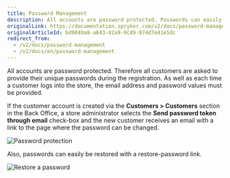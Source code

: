 ```yaml
---
title: Password Management
description: All accounts are password protected. Passwords can easily be restored with a restore-password link.
originalLink: https://documentation.spryker.com/v2/docs/password-management
originalArticleId: bd9849a8-a643-42a9-9cd9-874d7e41e5dc
redirect_from:
  - /v2/docs/password-management
  - /v2/docs/en/password-management
---
```


All accounts are password protected. Therefore all customers are asked to provide their unique passwords during the registration. As well as each time a customer logs into the store, the email address and password values must be provided.

If the customer account is created via the **Customers > Customers** section in the Back Office, a store administrator selects the **Send password token through email** check-box and the new customer receives an email with a link to the page where the password can be changed.

![Password protection](https://spryker.s3.eu-central-1.amazonaws.com/docs/Features/Customer+Relationship+Management/Password+Management/password_protection.gif)

Also, passwords can easily be restored with a restore-password link.

![Restore a password](https://spryker.s3.eu-central-1.amazonaws.com/docs/Features/Customer+Relationship+Management/Password+Management/password_restore.gif)


